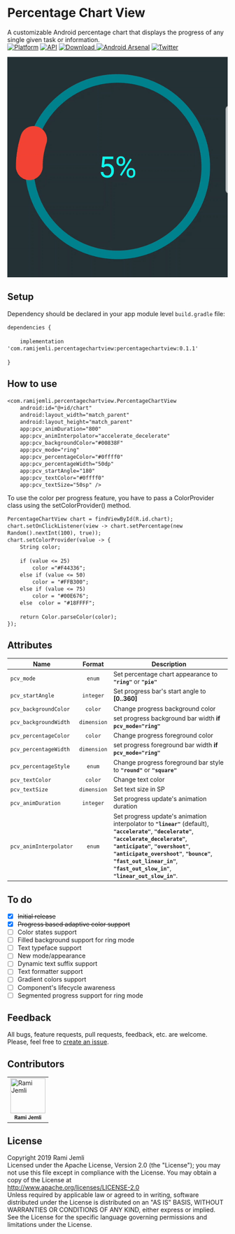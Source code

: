 # Percentage Chart View
A customizable Android percentage chart that displays the progress of any single given task or information.    
[![Platform](https://img.shields.io/badge/platform-android-green.svg)](http://developer.android.com/index.html)
[![API](https://img.shields.io/badge/API-16%2B-brightgreen.svg?style=flat)](https://android-arsenal.com/api?level=16)
[![Download](https://api.bintray.com/packages/ramijemli/PercentageChartView/com.ramijemli.percentagechartview/images/download.svg?version=0.1.1) ](https://bintray.com/ramijemli/PercentageChartView/com.ramijemli.percentagechartview/0.1.1/link)
[![Android Arsenal](https://img.shields.io/badge/Android%20Arsenal-PercentageChartView-yellow.svg?style=flat)](https://android-arsenal.com/details/1/7600)
[![Twitter](https://img.shields.io/badge/Twitter-@RamiJemli-blue.svg?style=flat)](http://twitter.com/rami_jemli)

<img src="art/showcase_01.gif"/>

## Setup
Dependency should be declared in your app module level  `build.gradle` file:  
  
```  
dependencies {    

    implementation 'com.ramijemli.percentagechartview:percentagechartview:0.1.1' 
    
}  
```  

## How to use

```  
<com.ramijemli.percentagechartview.PercentageChartView  
    android:id="@+id/chart"  
    android:layout_width="match_parent"  
    android:layout_height="match_parent"  
    app:pcv_animDuration="800"  
    app:pcv_animInterpolator="accelerate_decelerate"  
    app:pcv_backgroundColor="#00838F"  
    app:pcv_mode="ring"  
    app:pcv_percentageColor="#0ffff0"  
    app:pcv_percentageWidth="50dp"  
    app:pcv_startAngle="180"  
    app:pcv_textColor="#0ffff0"  
    app:pcv_textSize="50sp" />  
  ```  

To use the color per progress feature, you have to pass a ColorProvider class using the setColorProvider() method.

``` 
PercentageChartView chart = findViewById(R.id.chart);  
chart.setOnClickListener(view -> chart.setPercentage(new Random().nextInt(100), true));  
chart.setColorProvider(value -> {  
    String color;  

    if (value <= 25)  
        color ="#F44336";  
    else if (value <= 50)  
        color = "#FFB300";  
    else if (value <= 75)  
        color = "#00E676";  
    else  color = "#18FFFF";  
   
    return Color.parseColor(color);  
});
``` 

## Attributes
|Name|Format|Description| 
|---|:---:|---| 
| `pcv_mode` | `enum` | Set percentage chart appearance to **`"ring"`** or **`"pie"`** | `pcv_orientation` | `enum` | Set progress bar's direction to **`"clockwise"`** or **`"counter_clockwise"`** 
| `pcv_startAngle` | `integer` | Set progress bar's start angle to **[0..360]** 
| `pcv_backgroundColor` | `color` | Change progress background color    
| `pcv_backgroundWidth` | `dimension` | set progress background bar width **if `pcv_mode="ring"`** 
| `pcv_percentageColor` | `color` | Change progress foreground color    
| `pcv_percentageWidth` | `dimension` | set progress foreground bar width **if `pcv_mode="ring"`** 
| `pcv_percentageStyle` | `enum` | Change progress foreground bar style to **`"round"`** or **`"square"`** 
| `pcv_textColor` | `color` | Change text color    
| `pcv_textSize` | `dimension` | Set text size in SP    
| `pcv_animDuration` | `integer` | Set progress update's animation duration    
| `pcv_animInterpolator` | `enum` | Set progress update's animation interpolator to **`"linear"`** (default), **`"accelerate"`**, **`"decelerate"`**, **`"accelerate_decelerate"`**, **`"anticipate"`**, **`"overshoot"`**, **`"anticipate_overshoot"`**, **`"bounce"`**, **`"fast_out_linear_in"`**, **`"fast_out_slow_in"`**, **`"linear_out_slow_in"`**.    

## To do
- [x] ~~Initial release~~  
- [x] ~~Progress based adaptive color support~~ 
- [ ] Color states support  
- [ ] Filled background support for ring mode  
- [ ] Text typeface support  
- [ ] New mode/appearance  
- [ ] Dynamic text suffix support  
- [ ] Text formatter support  
- [ ] Gradient colors support  
- [ ] Component's lifecycle awareness  
- [ ] Segmented progress support for ring mode  

## Feedback    
All bugs, feature requests, pull requests, feedback, etc. are welcome. Please, feel free to [create an issue](https://github.com/RamiJ3mli/PercentageChartView/issues).  

## Contributors    
<table>    
<tr>    
<td>    
<a href="https://github.com/RamiJ3mli"><img src="https://avatars2.githubusercontent.com/u/22471667?s=460&v=4" title="Rami Jemli" width="80" height="80"></a><br /><sub><center><b>Rami Jemli</b></center></sub>    
</td>    
</tr>    
</table>    

## License    

 Copyright 2019 Rami Jemli<br/>
 Licensed under the Apache License, Version 2.0 (the "License"); you may not use this file except in compliance with the License. You may obtain a copy of the License at    
 http://www.apache.org/licenses/LICENSE-2.0<br/>
 Unless required by applicable law or agreed to in writing, software distributed under the License is distributed on an "AS IS" BASIS, WITHOUT WARRANTIES OR CONDITIONS OF ANY KIND, either express or implied. See the License for the specific language governing permissions and limitations under the License.<br/>
